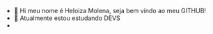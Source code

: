 - 👋 Hi meu nome é Heloiza Molena, seja bem vindo ao meu GITHUB!
- 👀 Atualmente estou estudando DEVS
- 


<!---
heloiza-molena/heloiza-molena is a ✨ special ✨ repository because its `README.md` (this file) appears on your GitHub profile.
You can click the Preview link to take a look at your changes.
--->
